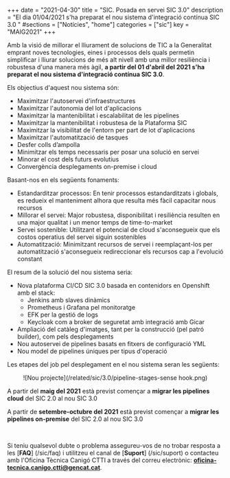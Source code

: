 +++
date        = "2021-04-30"
title       = "SIC. Posada en servei SIC 3.0"
description = "El dia 01/04/2021 s'ha preparat el nou sistema d'integració contínua SIC 3.0 "
#sections    = ["Notícies", "home"]
categories  = ["sic"]
key         = "MAIG2021"
+++

Amb la visió de millorar el lliurament de solucions de TIC a la Generalitat emprant noves tecnologies, eines i processos dels quals permetin simplificar i lliurar solucions de més alt nivell amb una millor resiliència i robustesa d'una manera més àgil, **a partir del 01 d'abril del 2021 s'ha preparat el nou sistema d'integració contínua SIC 3.0**.

Els objectius d'aquest nou sistema són:

- Maximitzar l'autoservei d'infraestructures
- Maximitzar l'autonomia del lot d'aplicacions
- Maximitzar la mantenibilitat i escalabilitat de les pipelines
- Maximitzar la mantenibilitat i robustesa de la Plataforma SIC
- Maximitzar la visibilitat de l'entorn per part de lot d'aplicacions
- Maximitzar l'automatització de tasques
- Desfer colls d’ampolla
- Minimitzar els temps necessaris per posar una solució en servei
- Minorar el cost dels futurs evolutius
- Convergència desplegaments on-premise i cloud

Basant-nos en els següents fonaments:

- Estandarditzar processos: En tenir processos estandarditzats i globals, es redueix el manteniment alhora que resulta més fàcil capacitar nous recursos
- Millorar el servei: Major robustesa, disponibilitat i resiliència resulten en una major qualitat i un menor temps de time-to-market
- Servei sostenible: Utilitzant el potencial de cloud s'aconsegueix que els costos operatius del servei siguin sostenibles
- Automatització: Minimitzant recursos de servei i reemplaçant-los per automatització s'aconsegueix redireccionar els recursos cap a l'evolució constant

El resum de la solució del nou sistema seria:

- Nova plataforma CI/CD SIC 3.0 basada en contenidors en Openshift amb el stack:
  - Jenkins amb slaves dinàmics
  - Prometheus i Grafana pel monitoratge
  - EFK per la gestió de logs
  - Keycloak com a broker de seguretat amb integració amb Gicar
- Ampliació del catàleg d'imatges, tant per la construcció (pel patró builder), com pels desplegaments
- Nou autoservei de pipelines basats en fitxers de configuració YML
- Nou model de pipelines úniques per tipus d'operació 

Les etapes del job pel desplegament en el nou sistema seran les següents:

<CENTER>![Nou projecte](/related/sic/3.0/pipeline-stages-sense hook.png)</center>

A partir del **maig del 2021** està previst començar a **migrar les pipelines cloud** del SIC 2.0 al nou SIC 3.0

A partir de **setembre-octubre del 2021** està previst començar a **migrar les pipelines on-premise** del SIC 2.0 al nou SIC 3.0

<br/>

Si teniu qualsevol dubte o problema assegureu-vos de no trobar resposta a les [**FAQ**] (/sic/faq) i utilitzeu el canal de [**Suport**] (/sic/suport)
o contacteu amb l'Oficina Tècnica Canigó CTTI a través del correu electrònic: **oficina-tecnica.canigo.ctti@gencat.cat**.
